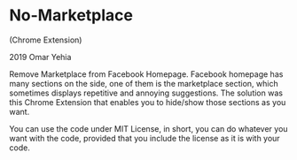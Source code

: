 # No-Marketplace
(Chrome Extension)

2019 Omar Yehia

Remove Marketplace from Facebook Homepage.
Facebook homepage has many sections on the side,
one of them is the marketplace section,
which sometimes displays repetitive and annoying suggestions.
The solution was this Chrome Extension that enables you to hide/show those sections as you want.

You can use the code under MIT License, in short, you can do whatever you want with the code, provided that you include the license as it is with your code.


